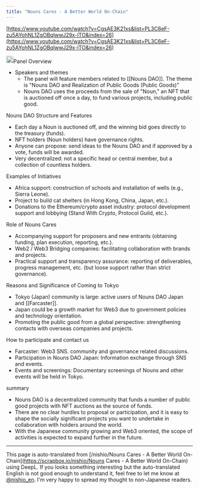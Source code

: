 ```yaml
---
title: "Nouns Cares - A Better World On-Chain"
---
```


[https://www.youtube.com/watch?v=CgsAE3K21xs&list=PL3C6eF-zu5AYohNL1ZgOBqlwwJ29x-lTO&index=26](https://www.youtube.com/watch?v=CgsAE3K21xs&list=PL3C6eF-zu5AYohNL1ZgOBqlwwJ29x-lTO&index=26)

<img src='https://scrapbox.io/api/pages/nishio-en/o1 Pro/icon' alt='o1 Pro.icon' height="19.5"/>Panel Overview
- Speakers and themes
    - The panel will feature members related to [[Nouns DAO]]. The theme is "Nouns DAO and Realization of Public Goods (Public Goods)"
    - Nouns DAO uses the proceeds from the sale of "Noun," an NFT that is auctioned off once a day, to fund various projects, including public good.

Nouns DAO Structure and Features
- Each day a Noun is auctioned off, and the winning bid goes directly to the treasury (funds).
- NFT holders (Noun holders) have governance rights.
- Anyone can propose: send ideas to the Nouns DAO and if approved by a vote, funds will be awarded.
- Very decentralized: not a specific head or central member, but a collection of countless holders.

Examples of Initiatives
- Africa support: construction of schools and installation of wells (e.g., Sierra Leone).
- Project to build cat shelters (in Hong Kong, China, Japan, etc.).
- Donations to the Ethereum/crypto asset industry: protocol development support and lobbying (Stand With Crypto, Protocol Guild, etc.).

Role of Nouns Cares
- Accompanying support for proposers and new entrants (obtaining funding, plan execution, reporting, etc.).
- Web2 / Web3 Bridging companies: facilitating collaboration with brands and projects.
- Practical support and transparency assurance: reporting of deliverables, progress management, etc. (but loose support rather than strict governance).

Reasons and Significance of Coming to Tokyo
- Tokyo (Japan) community is large: active users of Nouns DAO Japan and [[Farcaster]].
- Japan could be a growth market for Web3 due to government policies and technology orientation.
- Promoting the public good from a global perspective: strengthening contacts with overseas companies and projects.

How to participate and contact us
- Farcaster: Web3 SNS. community and governance related discussions.
- Participation in Nouns DAO Japan: Information exchange through SNS and events.
- Events and screenings: Documentary screenings of Nouns and other events will be held in Tokyo.

summary
- Nouns DAO is a decentralized community that funds a number of public good projects with NFT auctions as the source of funds.
- There are no clear hurdles to proposal or participation, and it is easy to shape the socially significant projects you want to undertake in collaboration with holders around the world.
- With the Japanese community growing and Web3 oriented, the scope of activities is expected to expand further in the future.
---
This page is auto-translated from [/nishio/Nouns Cares - A Better World On-Chain](https://scrapbox.io/nishio/Nouns Cares - A Better World On-Chain) using DeepL. If you looks something interesting but the auto-translated English is not good enough to understand it, feel free to let me know at [@nishio_en](https://twitter.com/nishio_en). I'm very happy to spread my thought to non-Japanese readers.